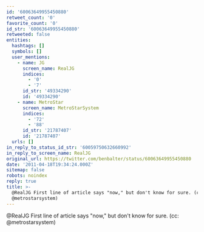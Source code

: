 ```yaml
---
id: '60063649955450880'
retweet_count: '0'
favorite_count: '0'
id_str: '60063649955450880'
retweeted: false
entities:
  hashtags: []
  symbols: []
  user_mentions:
    - name: JG
      screen_name: RealJG
      indices:
        - '0'
        - '7'
      id_str: '49334290'
      id: '49334290'
    - name: MetroStar
      screen_name: MetroStarSystem
      indices:
        - '72'
        - '88'
      id_str: '21787407'
      id: '21787407'
  urls: []
in_reply_to_status_id_str: '60059750632660992'
in_reply_to_screen_name: RealJG
original_url: https://twitter.com/benbalter/status/60063649955450880
date: '2011-04-18T19:34:24.000Z'
sitemap: false
robots: noindex
reply: true
title: >-
  @RealJG First line of article says "now," but don't know for sure. (cc:
  @metrostarsystem)
---
```


@RealJG First line of article says "now," but don't know for sure. (cc: @metrostarsystem)